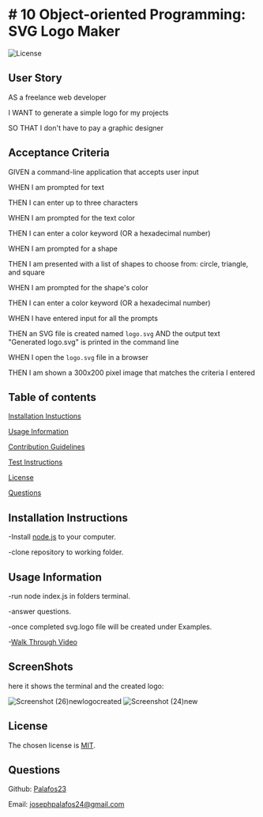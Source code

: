# # 10 Object-oriented Programming: SVG Logo Maker
  ![License](https://img.shields.io/badge/license-MIT-green.svg)

  ## User Story 
     
  AS a freelance web developer

  I WANT to generate a simple logo for my projects

  SO THAT I don't have to pay a graphic designer 
  
  ## Acceptance Criteria
  GIVEN a command-line application that accepts user input

  WHEN I am prompted for text

  THEN I can enter up to three characters

  WHEN I am prompted for the text color

  THEN I can enter a color keyword (OR a hexadecimal number)

  WHEN I am prompted for a shape

  THEN I am presented with a list of shapes to choose from: circle, triangle, and square

  WHEN I am prompted for the shape's color

  THEN I can enter a color keyword (OR a hexadecimal number)

  WHEN I have entered input for all the prompts

  THEN an SVG file is created named `logo.svg`
  AND the output text "Generated logo.svg" is printed in the command line

  WHEN I open the `logo.svg` file in a browser
  
  THEN I am shown a 300x200 pixel image that matches the criteria I entered

  ## Table of contents
  
  [Installation Instuctions](#installationInstructions)
  

  [Usage Information](#usageInformation)
  

  [Contribution Guidelines](#contributionGuidelines)
  

  [Test Instructions](#testInstructions)
  

  [License](#license)
  

  [Questions](#questions)


  ## Installation Instructions
  -Install [node.js](https://nodejs.org/en) to your computer.

  -clone repository to working folder. 

  ## Usage Information
  -run node index.js in folders terminal.

  -answer questions. 
  
  -once completed svg.logo file will be created under Examples.
  
  -[Walk Through Video](https://drive.google.com/file/d/1DhYDtEUEBfLVopnRbQLmZnmnYkzTNw74/view?usp=sharing)

  ## ScreenShots
  here it shows the terminal and the created logo:
  
  ![Screenshot (26)newlogocreated](https://github.com/Palafos23/SVG_Logo_Maker/assets/132620047/e1207173-7768-4b59-b79d-86e16f127c97)
  ![Screenshot (24)new](https://github.com/Palafos23/SVG_Logo_Maker/assets/132620047/1d3c71ae-1ef0-41fe-86ef-a9753666bb17)

  ## License

  The chosen license is [MIT](https://choosealicense.com/licenses/mit/#).
  
  ## Questions

  Github: [Palafos23](https://github.com/Palafos23)
  

  Email: josephpalafos24@gmail.com

